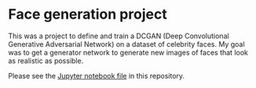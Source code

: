 # Face generation project

This was a project to define and train a DCGAN (Deep Convolutional Generative Adversarial Network) on a dataset of celebrity faces. My goal was to get a generator network to generate new images of faces that look as realistic as possible. 

Please see the [Jupyter notebook file](Face_generation.ipynb) in this repository.